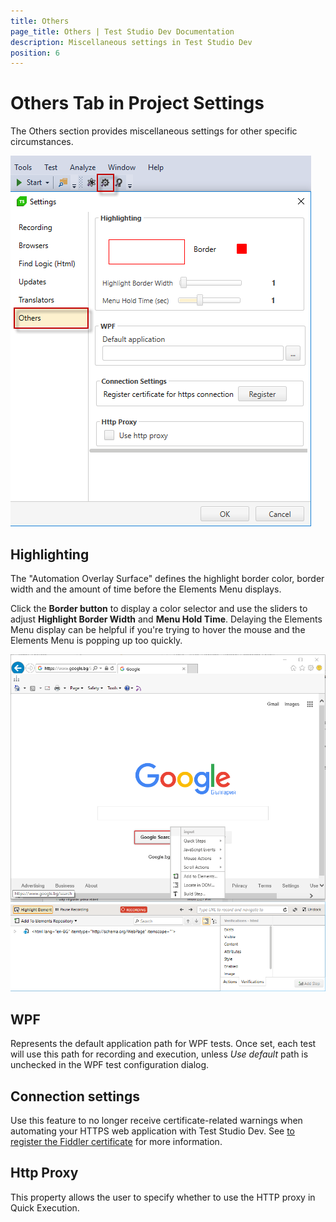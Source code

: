 ```yaml
---
title: Others
page_title: Others | Test Studio Dev Documentation
description: Miscellaneous settings in Test Studio Dev
position: 6
---
```

# Others Tab in Project Settings

The Others section provides miscellaneous settings for other specific circumstances.

![Others][1]

## Highlighting

The "Automation Overlay Surface" defines the highlight border color, border width and the amount of time before the Elements Menu displays.

Click the **Border button** to display a color selector and use the sliders to adjust **Highlight Border Width** and **Menu Hold Time**. Delaying the Elements Menu display can be helpful if you're trying to hover the mouse and the Elements Menu is popping up too quickly.

![Highlighting][2]

## WPF

Represents the default application path for WPF tests. Once set, each test will use this path for recording and execution, unless _Use default_ path is unchecked in the WPF test configuration dialog.

## Connection settings

Use this feature to no longer receive certificate-related warnings when automating your HTTPS web application with Test Studio Dev. See <a href="/advanced-topics/project-configuration/register-certificate" target="_blank">to register the Fiddler certificate</a> for more information.

## Http Proxy

This property allows the user to specify whether to use the HTTP proxy in Quick Execution.

[1]: images/others/fig1.png
[2]: images/others/fig2.png
